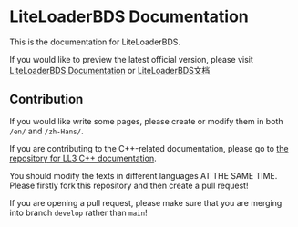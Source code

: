 # LiteLoaderBDS Documentation

This is the documentation for LiteLoaderBDS.

If you would like to preview the latest official version, please visit [LiteLoaderBDS Documentation](https://baethovo.github.io/LL2-Document/en/) or [LiteLoaderBDS文档](https://baethovo.github.io/LL2-Document/zh-Hans/)

## Contribution

If you would like write some pages, please create or modify them in both `/en/` and `/zh-Hans/`.

If you are contributing to the C++-related documentation, please go to [the repository for LL3 C++ documentation](https://levilamina.liteldev.com/api/).

You should modify the texts in different languages AT THE SAME TIME.
Please firstly fork this repository and then create a pull request!

If you are opening a pull request, please make sure that you are merging into branch `develop` rather than `main`!
